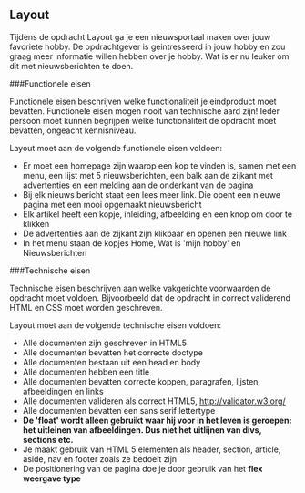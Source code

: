 ## Layout

Tijdens de opdracht Layout ga je een nieuwsportaal maken over jouw favoriete hobby. De opdrachtgever is geintresseerd in jouw hobby en zou graag meer informatie willen hebben over je hobby. Wat is er nu leuker om dit met nieuwsberichten te doen.

###Functionele eisen

Functionele eisen beschrijven welke functionaliteit je eindproduct moet bevatten. Functionele eisen mogen nooit van technische aard zijn! Ieder persoon moet kunnen begrijpen welke functionaliteit de opdracht moet bevatten, ongeacht kennisniveau.

Layout moet aan de volgende functionele eisen voldoen:

* Er moet een homepage zijn waarop een kop te vinden is, samen met een menu, een lijst met 5 nieuwsberichten, een balk aan de zijkant met advertenties en een melding aan de onderkant van de pagina
* Bij elk nieuws bericht staat een lees meer link. Die opent een nieuwe pagina met een mooi opgemaakt nieuwsbericht
* Elk artikel heeft een kopje, inleiding, afbeelding en een knop om door te klikken
* De advertenties aan de zijkant zijn klikbaar en openen een nieuwe link
* In het menu staan de kopjes Home, Wat is 'mijn hobby' en Nieuwsberichten

###Technische eisen

Technische eisen beschrijven aan welke vakgerichte voorwaarden de opdracht moet voldoen. Bijvoorbeeld dat de opdracht in correct validerend HTML en CSS moet worden geschreven.

Layout moet aan de volgende technische eisen voldoen:

* Alle documenten zijn geschreven in HTML5
* Alle documenten bevatten het correcte doctype
* Alle documenten bestaan uit een head en body
* Alle documenten hebben een title
* Alle documenten bevatten correcte koppen, paragrafen, lijsten, afbeeldingen en links
* Alle documenten valideren als correct HTML5, http://validator.w3.org/
* Alle documenten bevatten een sans serif lettertype
* **De 'float' wordt alleen gebruikt waar hij voor in het leven is geroepen: het uitleinen van afbeeldingen. Dus niet het uitlijnen van divs, sections etc.**
* Je maakt gebruik van HTML 5 elementen als header, section, article, aside, nav en footer zoals ze bedoelt zijn
* De positionering van de pagina doe je door gebruik van het **flex weergave type**
